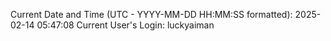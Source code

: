 Current Date and Time (UTC - YYYY-MM-DD HH:MM:SS formatted): 2025-02-14 05:47:08
Current User's Login: luckyaiman
